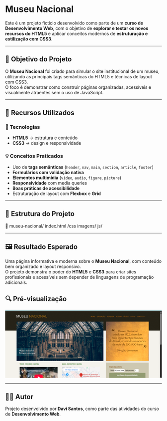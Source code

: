 # Museu Nacional

Este é um projeto fictício desenvolvido como parte de um **curso de Desenvolvimento Web**, com o objetivo de **explorar e testar os novos recursos do HTML5** e aplicar conceitos modernos de **estruturação e estilização com CSS3**.

---

## 🎯 Objetivo do Projeto

O **Museu Nacional** foi criado para simular o site institucional de um museu, utilizando as principais tags semânticas do HTML5 e técnicas de layout com CSS3.  
O foco é demonstrar como construir páginas organizadas, acessíveis e visualmente atraentes sem o uso de JavaScript.

---

## 🚀 Recursos Utilizados

### 🧩 Tecnologias
- **HTML5** → estrutura e conteúdo  
- **CSS3** → design e responsividade  

### 💡 Conceitos Praticados
- Uso de **tags semânticas** (`header`, `nav`, `main`, `section`, `article`, `footer`)  
- **Formulários com validação nativa**  
- **Elementos multimídia** (`video`, `audio`, `figure`, `picture`)  
- **Responsividade** com media queries  
- **Boas práticas de acessibilidade**  
- Estruturação de layout com **Flexbox** e **Grid**  

---

## 📁 Estrutura do Projeto

📁 museu-nacional/
index.html
/css
imagens/
js/


---

## 🖼️ Resultado Esperado

Uma página informativa e moderna sobre o **Museu Nacional**, com conteúdo bem organizado e layout responsivo.  
O projeto demonstra o poder do **HTML5** e **CSS3** para criar sites profissionais e acessíveis sem depender de linguagens de programação adicionais.

## 🔍 Pré-visualização

![Preview do site Museu Nacional](https://github.com/daviiS7/projetofictico_museu_nacional/blob/main/preview.png)


---

## 👨‍💻 Autor

Projeto desenvolvido por **Davi Santos**, como parte das atividades do curso de **Desenvolvimento Web**.
